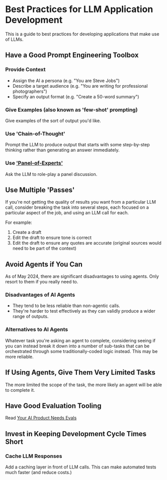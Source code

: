 # Best Practices for LLM Application Development

This is a guide to best practices for developing applications that make use of LLMs.

## Have a Good Prompt Engineering Toolbox

### Provide Context
* Assign the AI a persona (e.g. "You are Steve Jobs")
* Describe a target audience (e.g. "You are writing for professional photographers")
* Specify an output format (e.g. "Create a 50-word summary")

### Give Examples (also known as 'few-shot' prompting)
Give examples of the sort of output you'd like.

### Use 'Chain-of-Thought'
Prompt the LLM to produce output that starts with some step-by-step thinking rather than generating an answer immediately.

### Use ['Panel-of-Experts'](https://sourcery.ai/blog/panel-of-experts/)
Ask the LLM to role-play a panel discussion.

## Use Multiple 'Passes'
If you're not getting the quality of results you want from a particular LLM call, consider breaking the task into several steps, each focused on a particular aspect of the job, and using an LLM call for each.

For example:
1. Create a draft
2. Edit the draft to ensure tone is correct
3. Edit the draft to ensure any quotes are accurate (original sources would need to be part of the context)

## Avoid Agents if You Can
As of May 2024, there are significant disadvantages to using agents. Only resort to them if you really need to.

### Disadvantages of AI Agents
* They tend to be less reliable than non-agentic calls.
* They're harder to test effectively as they can validly produce a wider range of outputs.

### Alternatives to AI Agents
Whatever task you're asking an agent to complete, considering seeing if you can instead break it down into a number of sub-tasks that can be orchestrated through some traditionally-coded logic instead. This may be more reliable.

## If Using Agents, Give Them Very Limited Tasks
The more limited the scope of the task, the more likely an agent will be able to complete it.

## Have Good Evaluation Tooling
Read [Your AI Product Needs Evals](https://hamel.dev/blog/posts/evals/)

## Invest in Keeping Development Cycle Times Short

### Cache LLM Responses
Add a caching layer in front of LLM calls. This can make automated tests much faster (and reduce costs.)

